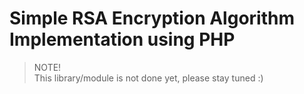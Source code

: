 # Simple RSA Encryption Algorithm Implementation using PHP

> NOTE!<br>
> This library/module is not done yet, please stay tuned :)